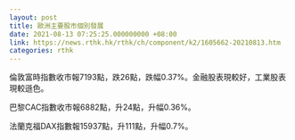 ```yaml
---
layout: post
title: 歐洲主要股市個別發展
date: 2021-08-13 07:25:25.000000000 +08:00
link: https://news.rthk.hk/rthk/ch/component/k2/1605662-20210813.htm
categories: rthk
---
```


倫敦富時指數收市報7193點，跌26點，跌幅0.37%。金融股表現較好，工業股表現較遜色。

巴黎CAC指數收市報6882點，升24點，升幅0.36%。

法蘭克福DAX指數報15937點，升111點，升幅0.7%。
